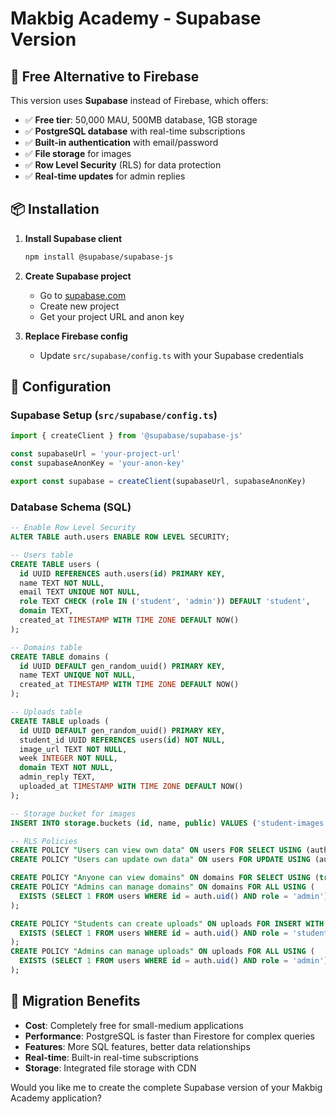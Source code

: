 # Makbig Academy - Supabase Version

## 🚀 Free Alternative to Firebase

This version uses **Supabase** instead of Firebase, which offers:
- ✅ **Free tier**: 50,000 MAU, 500MB database, 1GB storage
- ✅ **PostgreSQL database** with real-time subscriptions
- ✅ **Built-in authentication** with email/password
- ✅ **File storage** for images
- ✅ **Row Level Security** (RLS) for data protection
- ✅ **Real-time updates** for admin replies

## 📦 Installation

1. **Install Supabase client**
   ```bash
   npm install @supabase/supabase-js
   ```

2. **Create Supabase project**
   - Go to [supabase.com](https://supabase.com)
   - Create new project
   - Get your project URL and anon key

3. **Replace Firebase config**
   - Update `src/supabase/config.ts` with your Supabase credentials

## 🔧 Configuration

### Supabase Setup (`src/supabase/config.ts`)
```typescript
import { createClient } from '@supabase/supabase-js'

const supabaseUrl = 'your-project-url'
const supabaseAnonKey = 'your-anon-key'

export const supabase = createClient(supabaseUrl, supabaseAnonKey)
```

### Database Schema (SQL)
```sql
-- Enable Row Level Security
ALTER TABLE auth.users ENABLE ROW LEVEL SECURITY;

-- Users table
CREATE TABLE users (
  id UUID REFERENCES auth.users(id) PRIMARY KEY,
  name TEXT NOT NULL,
  email TEXT UNIQUE NOT NULL,
  role TEXT CHECK (role IN ('student', 'admin')) DEFAULT 'student',
  domain TEXT,
  created_at TIMESTAMP WITH TIME ZONE DEFAULT NOW()
);

-- Domains table
CREATE TABLE domains (
  id UUID DEFAULT gen_random_uuid() PRIMARY KEY,
  name TEXT UNIQUE NOT NULL,
  created_at TIMESTAMP WITH TIME ZONE DEFAULT NOW()
);

-- Uploads table
CREATE TABLE uploads (
  id UUID DEFAULT gen_random_uuid() PRIMARY KEY,
  student_id UUID REFERENCES users(id) NOT NULL,
  image_url TEXT NOT NULL,
  week INTEGER NOT NULL,
  domain TEXT NOT NULL,
  admin_reply TEXT,
  uploaded_at TIMESTAMP WITH TIME ZONE DEFAULT NOW()
);

-- Storage bucket for images
INSERT INTO storage.buckets (id, name, public) VALUES ('student-images', 'student-images', true);

-- RLS Policies
CREATE POLICY "Users can view own data" ON users FOR SELECT USING (auth.uid() = id);
CREATE POLICY "Users can update own data" ON users FOR UPDATE USING (auth.uid() = id);

CREATE POLICY "Anyone can view domains" ON domains FOR SELECT USING (true);
CREATE POLICY "Admins can manage domains" ON domains FOR ALL USING (
  EXISTS (SELECT 1 FROM users WHERE id = auth.uid() AND role = 'admin')
);

CREATE POLICY "Students can create uploads" ON uploads FOR INSERT WITH CHECK (
  EXISTS (SELECT 1 FROM users WHERE id = auth.uid() AND role = 'student')
);
CREATE POLICY "Admins can manage uploads" ON uploads FOR ALL USING (
  EXISTS (SELECT 1 FROM users WHERE id = auth.uid() AND role = 'admin')
);
```

## 🎯 Migration Benefits

- **Cost**: Completely free for small-medium applications
- **Performance**: PostgreSQL is faster than Firestore for complex queries
- **Features**: More SQL features, better data relationships
- **Real-time**: Built-in real-time subscriptions
- **Storage**: Integrated file storage with CDN

Would you like me to create the complete Supabase version of your Makbig Academy application?


